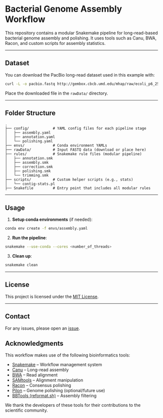 # Bacterial Genome Assembly Workflow

This repository contains a modular Snakemake pipeline for long-read-based bacterial genome assembly and polishing. It uses tools such as Canu, BWA, Racon, and custom scripts for assembly statistics.

---

## Dataset

You can download the PacBio long-read dataset used in this example with:

```bash
curl -L -o pacbio.fastq http://gembox.cbcb.umd.edu/mhap/raw/ecoli_p6_25x.filtered.fastq
```

Place the downloaded file in the `rawData/` directory.

---

## Folder Structure

```
.
├── config/           # YAML config files for each pipeline stage
│   ├── assembly.yaml
│   ├── annotation.yaml
│   └── polishing.yaml
├── envs/             # Conda environment YAMLs
├── rawData/          # Input FASTQ data (download or place here)
├── rules/            # Snakemake rule files (modular pipeline)
│   ├── annotation.smk
│   ├── assembly.smk
│   ├── correction.smk
│   ├── polishing.smk
│   └── trimming.smk
├── scripts/          # Custom helper scripts (e.g., stats)
│   └── contig-stats.pl
├── Snakefile         # Entry point that includes all modular rules
```

---

## Usage

1. **Setup conda environments** (if needed):

```bash
conda env create -f envs/assembly.yaml
```

2. **Run the pipeline**:

```bash
snakemake --use-conda --cores <number_of_threads>
```

3. **Clean up**:

```bash
snakemake clean
```

---

## License

This project is licensed under the [MIT License](LICENSE).

---

## Contact

For any issues, please open an [issue](https://github.com/chandanbfx/bacterial-genome-assembly-pipeline/issues).

## Acknowledgments

This workflow makes use of the following bioinformatics tools:

- [Snakemake](https://snakemake.readthedocs.io/en/stable/) – Workflow management system
- [Canu](https://github.com/marbl/canu) – Long-read assembly
- [BWA](http://bio-bwa.sourceforge.net/) – Read alignment
- [SAMtools](http://www.htslib.org/) – Alignment manipulation
- [Racon](https://github.com/lbcb-sci/racon) – Consensus polishing
- [Pilon](https://github.com/broadinstitute/pilon) – Genome polishing (optional/future use)
- [BBTools (reformat.sh)](https://jgi.doe.gov/data-and-tools/bbtools/) – Assembly filtering

We thank the developers of these tools for their contributions to the scientific community.
